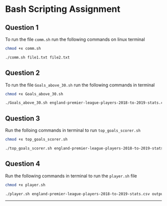 # Bash Scripting Assignment

## Question 1
To run the file `comm.sh` run the following commands on linux terminal <br />

```bash
chmod +x comm.sh
```
```bash
./comm.sh file1.txt file2.txt
```

## Question 2 
To run the file  `Goals_above_30.sh`  run the following commands in terminal <br />

```bash
chmod +x Goals_above_30.sh
```
```bash
./Goals_above_30.sh england-premier-league-players-2018-to-2019-stats.csv output.csv
```
## Question 3 
Run the folloing commands in terminal to run `top_goals_scorer.sh` <br />

```bash
chmod +x top_goals_scorer.sh
```
```bash
./top_goals_scorer.sh england-premier-league-players-2018-to-2019-stats.csv output
```
## Question 4
Run the following commands in terminal to run the `player.sh` file<br />

```bash
chmod +x player.sh
```
```bash
./player.sh england-premier-league-players-2018-to-2019-stats.csv output
```
<hr>
